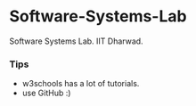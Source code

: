 # Software-Systems-Lab
Software Systems Lab. IIT Dharwad.

### Tips 
- w3schools has a lot of tutorials.
- use GitHub :)
